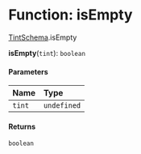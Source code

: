 # Function: isEmpty

[TintSchema](/auto-docs/fixed-layout-editor/modules/TintSchema.md).isEmpty

**isEmpty**(`tint`): `boolean`

#### Parameters

| Name | Type |
| :------ | :------ |
| `tint` | `undefined` | `Partial`<[`TintSchema`](/auto-docs/fixed-layout-editor/interfaces/TintSchema-1.md)> |

#### Returns

`boolean`
